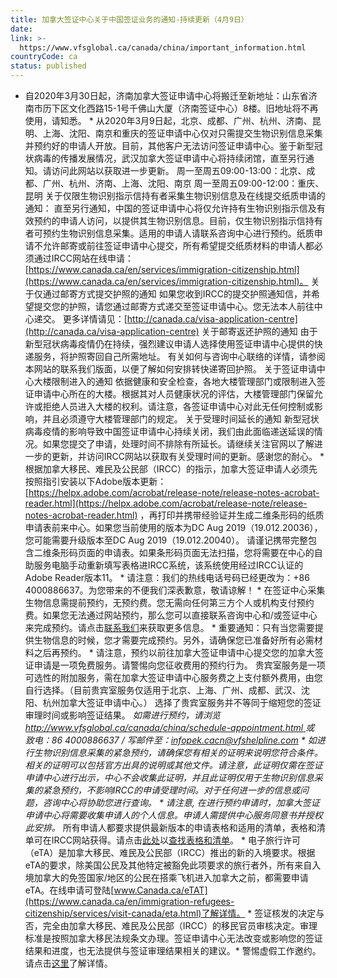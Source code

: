 ```yaml
---
title: 加拿大签证中心关于中国签证业务的通知-持续更新（4月9日）
date: 
link: >-
  https://www.vfsglobal.ca/canada/china/important_information.html
countryCode: ca
status: published
---
```

* 自2020年3月30日起，济南加拿大签证申请中心将搬迁至新地址：山东省济南市历下区文化西路15-1号千佛山大厦（济南签证中心）8楼。旧地址将不再使用，请知悉。 * 从2020年3月9日起，北京、成都、广州、杭州、济南、昆明、上海、沈阳、南京和重庆的签证申请中心仅对只需提交生物识别信息采集并预约好的申请人开放。目前，其他客户无法访问签证申请中心。鉴于新型冠状病毒的传播发展情况，武汉加拿大签证申请中心将持续闭馆，直至另行通知。请访问此网站以获取进一步更新。 周一至周五09:00-13:00：北京、成都、广州、杭州、济南、上海、沈阳、南京 周一至周五09:00-12:00：重庆、昆明 关于仅限生物识别指示信持有者采集生物识别信息及在线提交纸质申请的通知： 直至另行通知，中国的签证申请中心将仅允许持有生物识别指示信及有效预约的申请人访问，以提供其生物识别信息。目前，仅生物识别指示信持有者可预约生物识别信息采集。适用的申请人请联系咨询中心进行预约。纸质申请不允许邮寄或前往签证申请中心提交，所有希望提交纸质材料的申请人都必须通过IRCC网站在线申请：[https://www.canada.ca/en/services/immigration-citizenship.html](https://www.canada.ca/en/services/immigration-citizenship.html)。 关于仅通过邮寄方式提交护照的通知  如果您收到IRCC的提交护照通知信，并希望提交您的护照，请您通过邮寄方式递交至签证申请中心。您无法本人前往中心递交。 更多详情请见：[http://canada.ca/visa-application-centre](http://canada.ca/visa-application-centre) 关于邮寄返还护照的通知  由于新型冠状病毒疫情仍在持续，强烈建议申请人选择使用签证申请中心提供的快递服务，将护照寄回自己所需地址。 有关如何与咨询中心联络的详情，请参阅本网站的联系我们版面，以便了解如何安排转快递寄回护照。 关于签证申请中心大楼限制进入的通知  依据健康和安全检查，各地大楼管理部门或限制进入签证申请中心所在的大楼。根据其对人员健康状况的评估，大楼管理部门保留允许或拒绝人员进入大楼的权利。请注意，各签证申请中心对此无任何控制或影响，并且必须遵守大楼管理部门的规定。 关于受理时间延长的通知  新型冠状病毒疫情的影响导致中国签证申请中心持续关闭，我们由此面临递送延误的情况。如果您提交了申请，处理时间不排除有所延长。请继续关注官网以了解进一步的更新，并访问IRCC网站以获取有关受理时间的更新。感谢您的耐心。 * 根据加拿大移民、难民及公民部（IRCC）的指示，加拿大签证申请人必须先按照指引安装以下Adobe版本更新：[https://helpx.adobe.com/acrobat/release-note/release-notes-acrobat-reader.html](https://helpx.adobe.com/acrobat/release-note/release-notes-acrobat-reader.html) ，再打印并携带经验证并生成二维条形码的纸质申请表前来中心。如果您当前使用的版本为DC Aug 2019（19.012.20036），您可能需要升级版本至DC Aug 2019（19.012.20040）。 请谨记携带完整包含二维条形码页面的申请表。如果条形码页面无法扫描，您将需要在中心的自助服务电脑手动重新填写表格进IRCC系统，该系统使用经过IRCC认证的 Adobe Reader版本11。 * 请注意：我们的热线电话号码已经更改为：+86 4000886637。为您带来的不便我们深表歉意，敬请谅解！ * 在签证中心采集生物信息需提前预约，无预约费。您无需向任何第三方个人或机构支付预约费。如果您无法通过网站预约，那么您可以直接联系咨询中心和/或签证中心来完成预约。请点击[联系我们](contact_us.html)来获取更多信息。 *  重要通知：只有当您需要提供生物信息的时候，您才需要完成预约。另外，请确保您已准备好所有必需材料之后再预约。 * 请注意，预约以前往加拿大签证申请中心提交您的加拿大签证申请是一项免费服务。请警惕向您征收费用的预约行为。 贵宾室服务是一项可选性的附加服务，需在加拿大签证申请中心服务费之上支付额外费用，由您自行选择。（目前贵宾室服务仅适用于北京、上海、广州、成都、武汉、沈阳、杭州加拿大签证申请中心。） 选择了贵宾室服务并不等同于缩短您的签证审理时间或影响签证结果。 *如需进行预约，请浏览[http://www.vfsglobal.ca/canada/china/schedule-appointment.html ](schedule-appointment.html)或 致电：86 4000886637 / 写邮件至：[infopek.cacn@vfshelpline.com](mailto:infopek.cacn@vfshelpline.com) * 如进行生物识别信息采集的紧急预约，请确保您有相关的证明来说明您符合条件。相关的证明可以包括官方出具的说明或其他文件。请注意，此证明仅需在签证申请中心进行出示，中心不会收集此证明，并且此证明仅用于生物识别信息采集的紧急预约，不影响IRCC的申请受理时间。对于任何进一步的信息或问题，咨询中心将协助您进行查询。 * 请注意, 在进行预约申请时，加拿大签证申请中心将需要收集申请人的个人信息。申请人需提供中心服务同意书并授权此安排。* 所有申请人都要求提供最新版本的申请表格和适用的清单，表格和清单可在IRCC网站获得。请点击[此处](https://www.canada.ca/en/immigration-refugees-citizenship/services/application/application-forms-guides.html)以[查找表格和清单](https://www.canada.ca/en/immigration-refugees-citizenship/services/application/application-forms-guides.html)。 * 电子旅行许可（eTA）是加拿大移民、难民及公民部（IRCC）推出的新的入境要求。根据eTA的要求，除美国公民及其他特定被豁免此项要求的旅行者外，所有来自入境加拿大的免签国家/地区的公民在搭乘飞机进入加拿大之前，都需要申请eTA。在线申请可登陆[www.Canada.ca/eTAT](https://www.canada.ca/en/immigration-refugees-citizenship/services/visit-canada/eta.html)了解详情。 * 签证核发的决定与否，完全由加拿大移民、难民及公民部（IRCC）的移民官员审核决定。审理标准是按照加拿大移民法规条文办理。签证申请中心无法改变或影响您的签证结果和进度，也无法提供与签证审理结果相关的建议。* 警惕虚假工作邀约。请点击[这里](disclaimer_and_privacy_policy.html#beware_of_fraudulent_job_offers)了解详情。 
